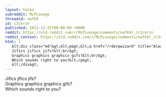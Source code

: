 ```yaml
---
layout: haiku
subreddit: MLPLounge
threadid: nwfk9
id: c3ckrzn
published: 2011-12-31T00:00:00 +0000
reddit: https://old.reddit.com/r/MLPLounge/comments/nwfk9/_/c3ckrzn
reddit_context: https://old.reddit.com/r/MLPLounge/comments/nwfk9/_/c3ckrzn?context=3
html: |
   &lt;div class="md"&gt;&lt;p&gt;&lt;a href="/rderpwizard" title="Always Relevant / Sylable Count Remains Same / Paper Bag Princess"&gt;&lt;/a&gt;
   Jifics jifics jifs?&lt;br/&gt;
   Graphics graphics graphics gifs?&lt;br/&gt;
   Which sounds right to you?&lt;/p&gt;
   &lt;/div&gt;
---
```


[](/rderpwizard "Always Relevant / Sylable Count Remains Same / Paper Bag Princess")
Jifics jifics jifs?  
Graphics graphics graphics gifs?  
Which sounds right to you?